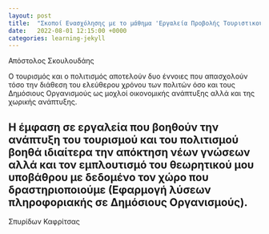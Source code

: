 ```yaml
---
layout: post
title:  "Σκοποί Ενασχόλησης με το μάθημα 'Εργαλεία Προβολής Τουριστικού Ενδιαφέροντος'"
date:   2022-08-01 12:15:00 +0000
categories: learning-jekyll
---
```


Απόστολος Σκουλουδάης

Ο τουρισμός και ο πολιτισμός αποτελούν δυο έννοιες που απασχολούν τόσο την διάθεση του ελεύθερου χρόνου των πολιτών όσο και τους Δημόσιους Οργανισμούς ως μοχλοί οικονομικής ανάπτυξης αλλά και της χωρικής ανάπτυξης.

Η έμφαση σε εργαλεία που βοηθούν την ανάπτυξη του τουρισμού και του πολιτισμού βοηθά ιδιαίτερα την απόκτηση νέων γνώσεων αλλά και τον εμπλουτισμό του θεωρητικού μου υποβάθρου με δεδομένο τον χώρο που δραστηριοποιούμε (Εφαρμογή λύσεων πληροφοριακής σε Δημόσιους Οργανισμούς).
---

Σπυρίδων Καφρίτσας
